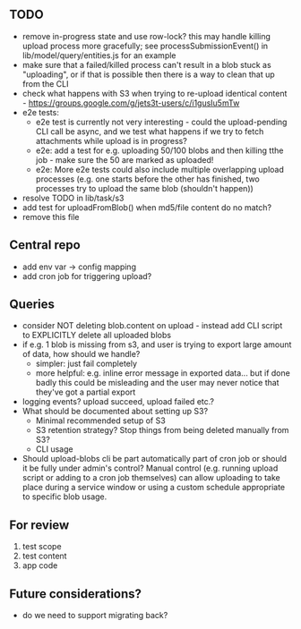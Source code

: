 ## TODO

* remove in-progress state and use row-lock?  this may handle killing upload process more gracefully; see processSubmissionEvent() in lib/model/query/entities.js for an example
* make sure that a failed/killed process can't result in a blob stuck as "uploading", or if that is possible then there is a way to clean that up from the CLI
* check what happens with S3 when trying to re-upload identical content - https://groups.google.com/g/jets3t-users/c/i1gusIu5mTw
* e2e tests:
  * e2e test is currently not very interesting - could the upload-pending CLI call be async, and we test what happens if we try to fetch attachments while upload is in progress?
  * e2e: add a test for e.g. uploading 50/100 blobs and then killing tthe job - make sure the 50 are marked as uploaded!
  * e2e: More e2e tests could also include multiple overlapping upload processes (e.g. one starts before the other has finished, two processes try to upload the same blob (shouldn't happen))
* resolve TODO in lib/task/s3
* add test for uploadFromBlob() when md5/file content do no match?
* remove this file

## Central repo

* add env var -> config mapping
* add cron job for triggering upload?

## Queries

* consider NOT deleting blob.content on upload - instead add CLI script to EXPLICITLY delete all uploaded blobs
* if e.g. 1 blob is missing from s3, and user is trying to export large amount of data, how should we handle?
  * simpler: just fail completely
  * more helpful: e.g. inline error message in exported data... but if done badly this could be misleading and the user may never notice that they've got a partial export
* logging events? upload succeed, upload failed etc.?
* What should be documented about setting up S3?
  * Minimal recommended setup of S3
  * S3 retention strategy? Stop things from being deleted manually from S3?
  * CLI usage
* Should upload-blobs cli be part automatically part of cron job or should it be fully under admin's control? Manual control (e.g. running upload script or adding to a cron job themselves) can allow uploading to take place during a service window or using a custom schedule appropriate to specific blob usage.


## For review

1. test scope
2. test content
3. app code

## Future considerations?

* do we need to support migrating back?
